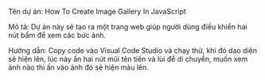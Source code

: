 Tên dự án: How To Create Image Gallery In JavaScript

Mô tả: Dự án này sẽ tạo ra một trang web giúp người dùng điều khiển hai nút bấm để xem các bức ảnh.

Hướng dẫn: Copy code vào Visual Code Studio và chạy thử, khi đó dao diện sẽ hiện lên, lúc này ấn hai nút mũi tên tiến và lùi để di chuyển, muốn xem ảnh nào thì ấn vào ảnh đó sẽ hiện màu lên.
